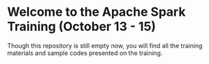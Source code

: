 # Welcome to the Apache Spark Training (October 13 - 15)

Though this repository is still empty now, you will find all the training materials and sample codes presented on the training.
